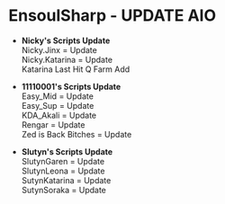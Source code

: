 # EnsoulSharp - UPDATE AIO
  - <b>Nicky's Scripts Update</b><br>
  Nicky.Jinx = Update<br>
  Nicky.Katarina = Update<br>
  Katarina Last Hit Q Farm Add<br>
  
  - <b>11110001's Scripts Update</b><br>
  Easy_Mid = Update<br>
  Easy_Sup = Update<br>
  KDA_Akali = Update<br>
  Rengar = Update<br>
  Zed is Back Bitches = Update<br>

- <b>Slutyn's Scripts Update</b><br>
  SlutynGaren = Update<br>
  SlutynLeona = Update<br>
  SutynKatarina = Update<br>
  SutynSoraka = Update<br>
